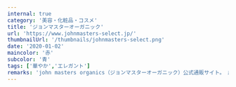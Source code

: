 ```yaml
---
internal: true 
category: '美容・化粧品・コスメ'
title: 'ジョンマスターオーガニック'
url: 'https://www.johnmasters-select.jp/'
thumbnailUrl: '/thumbnails/johnmasters-select.png'
date: '2020-01-02'
maincolor: '赤'
subcolor: '青'
tags: ['華やか','エレガント']
remarks: 'john masters organics（ジョンマスターオーガニック）公式通販サイト。 厳選されたオーガニック＆ナチュラル成分を贅沢に使用したヘアケア、ボディケア、スキンケアで、Perfectly Natural Beautyを手に入れるお手伝いをします。全国どこでも送料無料（一部ラッピングサービス除く）'
---
```

